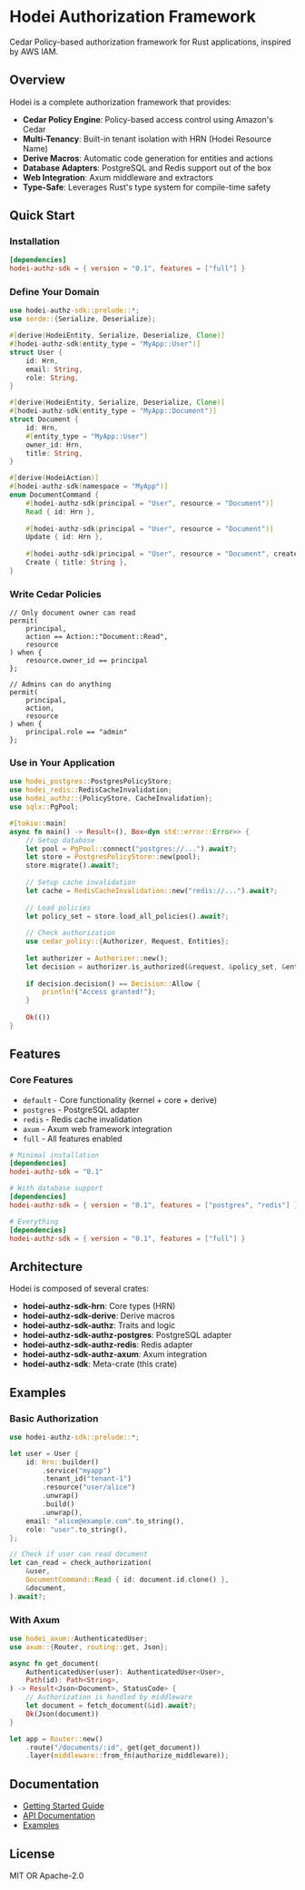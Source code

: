 # Hodei Authorization Framework

Cedar Policy-based authorization framework for Rust applications, inspired by AWS IAM.

## Overview

Hodei is a complete authorization framework that provides:

- **Cedar Policy Engine**: Policy-based access control using Amazon's Cedar
- **Multi-Tenancy**: Built-in tenant isolation with HRN (Hodei Resource Name)
- **Derive Macros**: Automatic code generation for entities and actions
- **Database Adapters**: PostgreSQL and Redis support out of the box
- **Web Integration**: Axum middleware and extractors
- **Type-Safe**: Leverages Rust's type system for compile-time safety

## Quick Start

### Installation

```toml
[dependencies]
hodei-authz-sdk = { version = "0.1", features = ["full"] }
```

### Define Your Domain

```rust
use hodei-authz-sdk::prelude::*;
use serde::{Serialize, Deserialize};

#[derive(HodeiEntity, Serialize, Deserialize, Clone)]
#[hodei-authz-sdk(entity_type = "MyApp::User")]
struct User {
    id: Hrn,
    email: String,
    role: String,
}

#[derive(HodeiEntity, Serialize, Deserialize, Clone)]
#[hodei-authz-sdk(entity_type = "MyApp::Document")]
struct Document {
    id: Hrn,
    #[entity_type = "MyApp::User"]
    owner_id: Hrn,
    title: String,
}

#[derive(HodeiAction)]
#[hodei-authz-sdk(namespace = "MyApp")]
enum DocumentCommand {
    #[hodei-authz-sdk(principal = "User", resource = "Document")]
    Read { id: Hrn },
    
    #[hodei-authz-sdk(principal = "User", resource = "Document")]
    Update { id: Hrn },
    
    #[hodei-authz-sdk(principal = "User", resource = "Document", creates_resource)]
    Create { title: String },
}
```

### Write Cedar Policies

```cedar
// Only document owner can read
permit(
    principal,
    action == Action::"Document::Read",
    resource
) when {
    resource.owner_id == principal
};

// Admins can do anything
permit(
    principal,
    action,
    resource
) when {
    principal.role == "admin"
};
```

### Use in Your Application

```rust
use hodei_postgres::PostgresPolicyStore;
use hodei_redis::RedisCacheInvalidation;
use hodei_authz::{PolicyStore, CacheInvalidation};
use sqlx::PgPool;

#[tokio::main]
async fn main() -> Result<(), Box<dyn std::error::Error>> {
    // Setup database
    let pool = PgPool::connect("postgres://...").await?;
    let store = PostgresPolicyStore::new(pool);
    store.migrate().await?;
    
    // Setup cache invalidation
    let cache = RedisCacheInvalidation::new("redis://...").await?;
    
    // Load policies
    let policy_set = store.load_all_policies().await?;
    
    // Check authorization
    use cedar_policy::{Authorizer, Request, Entities};
    
    let authorizer = Authorizer::new();
    let decision = authorizer.is_authorized(&request, &policy_set, &entities);
    
    if decision.decision() == Decision::Allow {
        println!("Access granted!");
    }
    
    Ok(())
}
```

## Features

### Core Features

- `default` - Core functionality (kernel + core + derive)
- `postgres` - PostgreSQL adapter
- `redis` - Redis cache invalidation
- `axum` - Axum web framework integration
- `full` - All features enabled

```toml
# Minimal installation
[dependencies]
hodei-authz-sdk = "0.1"

# With database support
[dependencies]
hodei-authz-sdk = { version = "0.1", features = ["postgres", "redis"] }

# Everything
[dependencies]
hodei-authz-sdk = { version = "0.1", features = ["full"] }
```

## Architecture

Hodei is composed of several crates:

- **hodei-authz-sdk-hrn**: Core types (HRN)
- **hodei-authz-sdk-derive**: Derive macros
- **hodei-authz-sdk-authz**: Traits and logic
- **hodei-authz-sdk-authz-postgres**: PostgreSQL adapter
- **hodei-authz-sdk-authz-redis**: Redis adapter
- **hodei-authz-sdk-authz-axum**: Axum integration
- **hodei-authz-sdk**: Meta-crate (this crate)

## Examples

### Basic Authorization

```rust
use hodei-authz-sdk::prelude::*;

let user = User {
    id: Hrn::builder()
        .service("myapp")
        .tenant_id("tenant-1")
        .resource("user/alice")
        .unwrap()
        .build()
        .unwrap(),
    email: "alice@example.com".to_string(),
    role: "user".to_string(),
};

// Check if user can read document
let can_read = check_authorization(
    &user,
    DocumentCommand::Read { id: document.id.clone() },
    &document,
).await?;
```

### With Axum

```rust
use hodei_axum::AuthenticatedUser;
use axum::{Router, routing::get, Json};

async fn get_document(
    AuthenticatedUser(user): AuthenticatedUser<User>,
    Path(id): Path<String>,
) -> Result<Json<Document>, StatusCode> {
    // Authorization is handled by middleware
    let document = fetch_document(&id).await?;
    Ok(Json(document))
}

let app = Router::new()
    .route("/documents/:id", get(get_document))
    .layer(middleware::from_fn(authorize_middleware));
```

## Documentation

- [Getting Started Guide](https://docs.rs/hodei-authz-sdk)
- [API Documentation](https://docs.rs/hodei-authz-sdk)
- [Examples](https://github.com/yourusername/hodei-authz-sdk/tree/main/examples)

## License

MIT OR Apache-2.0
